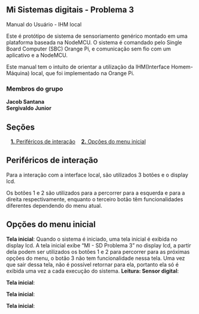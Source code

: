 <a id="inicio"></a>
## Mi Sistemas digitais - Problema 3

Manual do Usuário - IHM local

Este é protótipo de sistema de sensoriamento genérico montado em uma plataforma baseada na NodeMCU. O sistema é comandado pelo Single Board Computer (SBC) Orange Pi, e comunicação sem fio com um aplicativo e a NodeMCU. 

Este manual tem o intuito de orientar a utilização da IHM(Interface Homem-Máquina) local, que foi implementado na Orange Pi.

### Membros do grupo
  **Jacob Santana**<br>
  **Sergivaldo Junior**
  <a id="inicio"></a>

## Seções

&nbsp;&nbsp;&nbsp;[**1.** Periféricos de interação](#secao1)
&nbsp;&nbsp;&nbsp;[**2.** Opções do menu inicial](#secao2)


<a id="secao1"></a>
## Periféricos de interação
Para a interação com a interface local, são utilizados 3 botões e o display lcd. 

Os botões 1 e 2 são utilizados para a percorrer para a esquerda e para a direita respectivamente, enquanto o terceiro botão têm funcionalidades diferentes dependendo do menu atual.

<a id="secao2"></a>
## Opções do menu inicial

**Tela inicial**: Quando o sistema é iniciado, uma tela inicial é exibida no display lcd. A tela inicial exibe “MI - SD Problema 3” no display lcd, a partir dela podem ser utilizados os botões 1 e 2 para percorrer para as próximas opções do menu, o botão 3 não tem funcionalidade nessa tela. Uma vez que sair dessa tela, não é possível retornar para ela, portanto ela só é exibida uma vez a cada execução do sistema. 
**Leitura: Sensor digital**: 

**Tela inicial**:

**Tela inicial**:

**Tela inicial**: